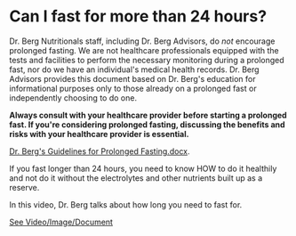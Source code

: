 # Can I fast for more than 24 hours?

Dr. Berg Nutritionals staff, including Dr. Berg Advisors, do *not* encourage prolonged fasting. We are not healthcare professionals equipped with the tests and facilities to perform the necessary monitoring during a prolonged fast, nor do we have an individual's medical health records. Dr. Berg Advisors provides this document based on Dr. Berg's education for informational purposes only to those already on a prolonged fast or independently choosing to do one.

**Always consult with your healthcare provider before starting a prolonged fast.  If you're considering prolonged fasting, discussing the benefits and risks with your healthcare provider is essential.**

[Dr. Berg's Guidelines for Prolonged Fasting.docx](https://realdrberg-my.sharepoint.com/:w:/g/personal/shawnh_drberg_com/EazcZ9dNJ6VDhEOO13hV0F8BnVvc-Ge6y2mYjpN-FnojYg?e=RHdisz&clickparams=eyJBcHBOYW1lIjoiVGVhbXMtRGVza3RvcCIsIkFwcFZlcnNpb24iOiI1MC8yNDAzMzEwMTgxNyIsIkhhc0ZlZGVyYXRlZFVzZXIiOmZhbHNlfQ%3D%3D).

 If you fast longer than 24 hours, you need to know HOW to do it healthily and not do it without the electrolytes and other nutrients built up as a reserve.

In this video, Dr. Berg talks about how long you need to fast for.

 [See Video/Image/Document](https://hls-player.drberg.com/asset?path=migrated-assets/dangers-of-fasting-for-24-hours-or-longer-drberg)